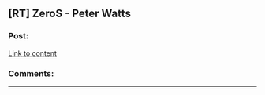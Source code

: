 ## [RT] ZeroS - Peter Watts

### Post:

[Link to content](https://www.tor.com/2017/10/11/reprints-zeros-peter-watts/)

### Comments:

---

